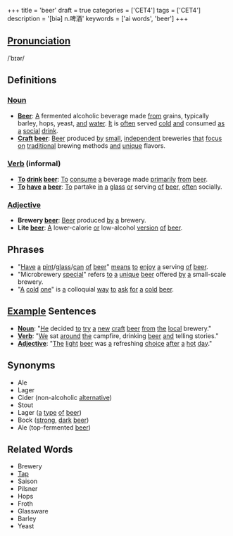 +++
title = 'beer'
draft = true
categories = ['CET4']
tags = ['CET4']
description = '[biə] n.啤酒'
keywords = ['ai words', 'beer']
+++

## [Pronunciation](/post/pronunciation/)
/ˈbɪər/

## Definitions
### [Noun](/post/noun/)
- **[Beer](/post/beer/)**: [A](/post/a/) fermented alcoholic beverage made [from](/post/from/) grains, typically barley, hops, yeast, [and](/post/and/) [water](/post/water/). [It](/post/it/) is [often](/post/often/) served [cold](/post/cold/) [and](/post/and/) consumed [as](/post/as/) [a](/post/a/) [social](/post/social/) [drink](/post/drink/).
- **[Craft](/post/craft/) [beer](/post/beer/)**: [Beer](/post/beer/) produced [by](/post/by/) [small](/post/small/), [independent](/post/independent/) breweries [that](/post/that/) [focus](/post/focus/) [on](/post/on/) [traditional](/post/traditional/) brewing methods [and](/post/and/) [unique](/post/unique/) flavors.

### [Verb](/post/verb/) (informal)
- **[To](/post/to/) [drink](/post/drink/) [beer](/post/beer/)**: [To](/post/to/) [consume](/post/consume/) [a](/post/a/) beverage made [primarily](/post/primarily/) [from](/post/from/) [beer](/post/beer/).
- **[To](/post/to/) [have](/post/have/) [a](/post/a/) [beer](/post/beer/)**: [To](/post/to/) partake [in](/post/in/) [a](/post/a/) [glass](/post/glass/) [or](/post/or/) serving [of](/post/of/) [beer](/post/beer/), [often](/post/often/) socially.

### [Adjective](/post/adjective/)
- **Brewery [beer](/post/beer/)**: [Beer](/post/beer/) produced [by](/post/by/) [a](/post/a/) brewery.
- **Lite [beer](/post/beer/)**: [A](/post/a/) lower-calorie [or](/post/or/) low-alcohol [version](/post/version/) [of](/post/of/) [beer](/post/beer/).

## Phrases
- "[Have](/post/have/) [a](/post/a/) [pint](/post/pint/)/[glass](/post/glass/)/[can](/post/can/) [of](/post/of/) [beer](/post/beer/)" [means](/post/means/) [to](/post/to/) [enjoy](/post/enjoy/) [a](/post/a/) serving [of](/post/of/) [beer](/post/beer/).
- "Microbrewery [special](/post/special/)" refers [to](/post/to/) [a](/post/a/) [unique](/post/unique/) [beer](/post/beer/) offered [by](/post/by/) [a](/post/a/) small-scale brewery.
- "[A](/post/a/) [cold](/post/cold/) [one](/post/one/)" is [a](/post/a/) colloquial [way](/post/way/) [to](/post/to/) [ask](/post/ask/) [for](/post/for/) [a](/post/a/) [cold](/post/cold/) [beer](/post/beer/).

## [Example](/post/example/) Sentences
- **[Noun](/post/noun/)**: "[He](/post/he/) decided [to](/post/to/) [try](/post/try/) [a](/post/a/) [new](/post/new/) [craft](/post/craft/) [beer](/post/beer/) [from](/post/from/) [the](/post/the/) [local](/post/local/) brewery."
- **[Verb](/post/verb/)**: "[We](/post/we/) sat [around](/post/around/) [the](/post/the/) campfire, drinking [beer](/post/beer/) [and](/post/and/) telling stories."
- **[Adjective](/post/adjective/)**: "[The](/post/the/) [light](/post/light/) [beer](/post/beer/) was [a](/post/a/) refreshing [choice](/post/choice/) [after](/post/after/) [a](/post/a/) [hot](/post/hot/) [day](/post/day/)."

## Synonyms
- Ale
- Lager
- Cider (non-alcoholic [alternative](/post/alternative/))
- Stout
- Lager ([a](/post/a/) [type](/post/type/) [of](/post/of/) [beer](/post/beer/))
- Bock ([strong](/post/strong/), [dark](/post/dark/) [beer](/post/beer/))
- Ale (top-fermented [beer](/post/beer/))

## Related Words
- Brewery
- [Tap](/post/tap/)
- Saison
- Pilsner
- Hops
- Froth
- Glassware
- Barley
- Yeast
